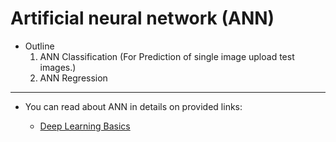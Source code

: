 # Artificial neural network (ANN)

- Outline
  1. ANN Classification (For Prediction of single image upload test images.)
  2. ANN Regression

---

- You can read about ANN in details on provided links:

  - [Deep Learning Basics](https://github.com/tyrion404/ML-Deep-Learning-Basics)
